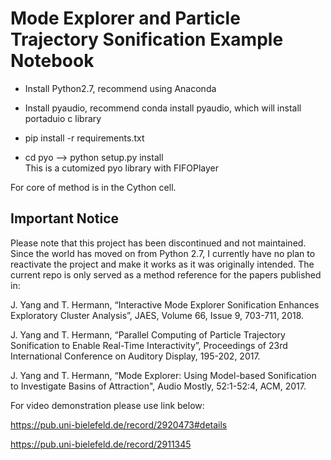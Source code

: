 # Mode Explorer and Particle Trajectory Sonification Example Notebook

* Install Python2.7, recommend using Anaconda

* Install pyaudio, recommend conda install pyaudio, which will install portaduio c library

* pip install -r requirements.txt

* cd pyo --> python setup.py install  
	This is a cutomized pyo library with FIFOPlayer


For core of method is in the Cython cell. 


## Important Notice

Please note that this project has been discontinued and not maintained. Since the world has moved on from Python 2.7, I currently have no plan to reactivate the project and make it works as it was originally intended. The current repo is only served as a method reference for the papers published in:

J. Yang and T. Hermann, “Interactive Mode Explorer Sonification Enhances Exploratory Cluster Analysis”, JAES, Volume 66, Issue 9, 703-711, 2018.

J. Yang and T. Hermann, “Parallel Computing of Particle Trajectory Sonification to Enable Real-Time Interactivity”, Proceedings of 23rd International Conference on Auditory Display, 195-202, 2017.

J. Yang and T. Hermann, “Mode Explorer: Using Model-based Sonification to Investigate Basins of Attraction", Audio Mostly, 52:1-52:4, ACM, 2017.

For video demonstration please use link below:

https://pub.uni-bielefeld.de/record/2920473#details

https://pub.uni-bielefeld.de/record/2911345